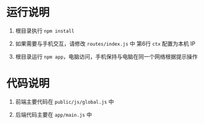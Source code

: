 # 运行说明

 1. 根目录执行 `npm install`

 2. 如果需要与手机交互，请修改  `routes/index.js` 中 第6行  `ctx` 配置为本机 IP

 3. 根目录运行  `npm app`，电脑访问，手机保持与电脑在同一个网络根据提示操作


# 代码说明

1. 前端主要代码在  `public/js/global.js` 中

2. 后端代码主要在 `app/main.js` 中
